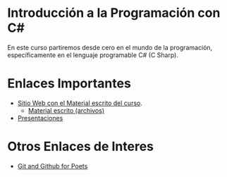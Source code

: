 # Introducción a la Programación con C#

En este curso partiremos desde cero en el mundo de la programación, específicamente en el lenguaje programable C# (C Sharp).

# Enlaces Importantes

- [Sitio Web con el Material escrito del curso](https://je12emy.github.io/MICITT-PRG-101-C_SHARP/).
    - [Material escrito (archivos)](https://github.com/Je12emy/MICITT-PRG-101-C_SHARP/tree/main/book/src)
- [Presentaciones](https://github.com/Je12emy/MICITT-PRG-101-C_SHARP/tree/main/slides)

# Otros Enlaces de Interes

- [Git and Github for Poets](https://www.youtube.com/playlist?list=PLRqwX-V7Uu6ZF9C0YMKuns9sLDzK6zoiV)
